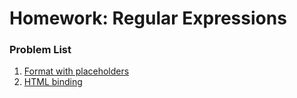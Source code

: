 ﻿Homework: Regular Expressions
=============================

### Problem List

1. [Format with placeholders](./01-Format-With-Placeholders)
1. [HTML binding](./02-HTML-Binding)
